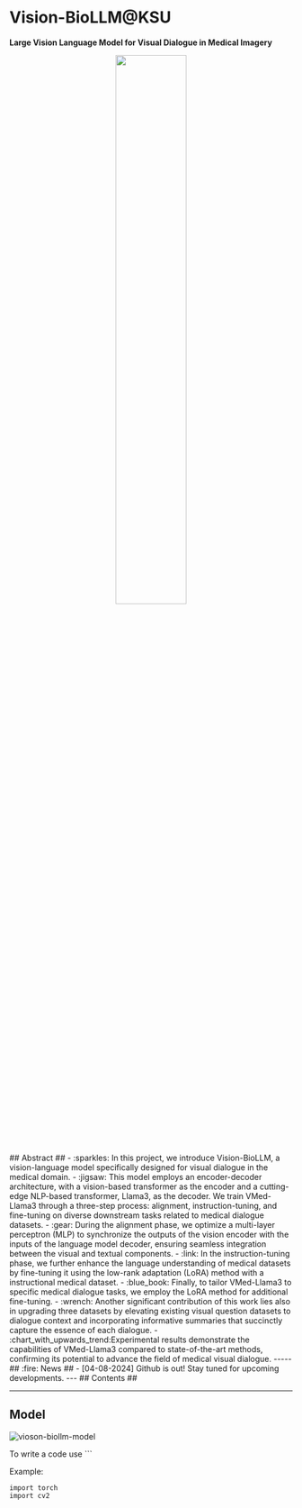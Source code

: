 # Vision-BioLLM@KSU #
**Large Vision Language Model for Visual Dialogue in Medical Imagery**
<div align="center"><img src="https://github.com/user-attachments/assets/e59a3e10-9cd4-4562-a7a4-c66bab69bf3e" width="50%" /></div>
## Abstract ##
- :sparkles: In this project, we introduce Vision-BioLLM, a vision-language model specifically designed for visual dialogue in the medical domain.
- :jigsaw: This model employs an encoder-decoder architecture, with a vision-based transformer as the encoder and a cutting-edge NLP-based transformer, Llama3, as the decoder. We train VMed-Llama3 through a three-step process: alignment, instruction-tuning, and fine-tuning on diverse downstream tasks related to medical dialogue datasets.
- :gear: During the alignment phase, we optimize a multi-layer perceptron (MLP) to synchronize the outputs of the vision encoder with the inputs of the language model decoder, ensuring seamless integration between the visual and textual components.
- :link: In the instruction-tuning phase, we further enhance the language understanding of medical datasets by fine-tuning it using the low-rank adaptation (LoRA) method with a instructional medical dataset.
- :blue_book: Finally, to tailor VMed-Llama3 to specific medical dialogue tasks, we employ the LoRA method for additional fine-tuning.
- :wrench: Another significant contribution of this work lies also in upgrading three datasets by elevating existing visual question datasets to dialogue context and incorporating informative summaries that succinctly capture the essence of each dialogue.
- :chart_with_upwards_trend:Experimental results demonstrate the capabilities of VMed-Llama3 compared to state-of-the-art methods, confirming its  potential to advance the field of medical visual dialogue.
-----
## :fire: News ##
- [04-08-2024] Github is out! Stay tuned for upcoming developments.
---
## Contents ##

---
## Model ##
![vioson-biollm-model](https://github.com/user-attachments/assets/788e9742-c15a-417b-bf6b-e2f679ba7606)

To write a code use ```

Example:
```
import torch
import cv2
```

